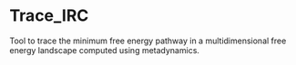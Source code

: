 # Trace_IRC
Tool to trace the minimum free energy pathway in a multidimensional free energy landscape computed using metadynamics.
